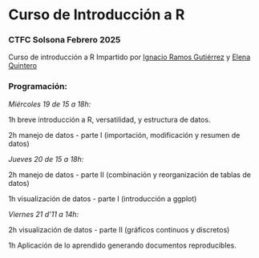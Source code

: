 # Curso de Introducción a R

### CTFC Solsona Febrero 2025

Curso de introducción a R Impartido por [Ignacio Ramos Gutiérrez](https://www.researchgate.net/profile/Ignacio-Ramos-Gutierrez) y [Elena Quintero](https://elequintero.github.io)

### Programación:

*Miércoles 19 de 15 a 18h:*

1h breve introducción a R, versatilidad, y estructura de datos.

2h manejo de datos - parte I (importación, modificación y resumen de datos)

*Jueves 20 de 15 a 18h:*

2h manejo de datos - parte II (combinación y reorganización de tablas de datos)

1h visualización de datos - parte I (introducción a ggplot)

*Viernes 21 d’11 a 14h:*

2h visualización de datos - parte II (gráficos continuos y discretos)

1h Aplicación de lo aprendido generando documentos reproducibles.
